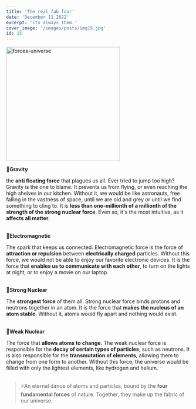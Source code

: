 ```yaml
---
title: 'The real fab four'
date: 'December 11 2022'
excerpt: 'its always them.'
cover_image: '/images/posts/img15.jpg'
id: 15
---
```


<img src='/images/posts/img15.jpg' width='310' alt='forces-universe' />

🌌**Gravity**

the **anti floating force** that plagues us all. Ever tried to jump too high? Gravity is the one to blame. It prevents us from flying, or even reaching the high shelves in our kitchen. Without it, we would be like astronauts, free falling in the vastness of space, until we are old and grey or until we find something to cling to. It is **less than one-millionth of a millionth of the strength of the strong nuclear force**. Even so, it's the most intuitive, as it **affects all matter**.
<br />
<br />

🌌**Electromagnetic**

The spark that keeps us connected. Electromagnetic force is the force of **attraction or repulsion** between **electrically charged** particles. Without this force, we would not be able to enjoy our favorite electronic devices. It is the force that **enables us to communicate with each other**, to turn on the lights at night, or to enjoy a movie on our laptop.
<br />
<br />

🌌**Strong Nuclear**

The **strongest force** of them all. Strong nuclear force binds protons and neutrons together in an atom. It is the force that **makes the nucleus of an atom stable**. Without it, atoms would fly apart and nothing would exist.
<br />
<br />

🌌**Weak Nuclear**

The force that **allows atoms to change**. The weak nuclear force is responsible for the **decay of certain types of particles**, such as neutrons. It is also responsible for the **transmutation of elements**, allowing them to change from one form to another. Without this force, the universe would be filled with only the lightest elements, like hydrogen and helium.
<br />
<br />

> ⚡An eternal dance of atoms and particles, bound by the **four fundamental forces** of nature. Together, they make up the fabric of our universe.
